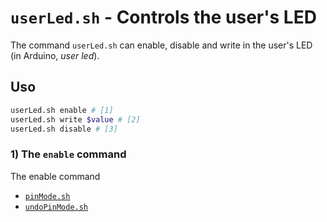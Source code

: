 # `userLed.sh` - Controls the user's LED #

The command `userLed.sh` can enable, disable and write in the user's LED
(in Arduino, *user led*).

## Uso ##

```bash
userLed.sh enable # [1]
userLed.sh write $value # [2]
userLed.sh disable # [3]
```

### 1) The `enable` command ###

The enable command 

* [`pinMode.sh`](pinMode.md)
* [`undoPinMode.sh`](undoPinMode.md)
